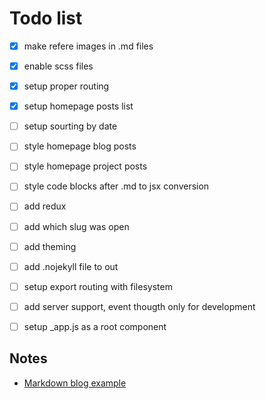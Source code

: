 # Todo list

- [x] make refere images in .md files

- [x] enable scss files

- [x] setup proper routing

- [x] setup homepage posts list

- [ ] setup sourting by date

- [ ] style homepage blog posts

- [ ] style homepage project posts

- [ ] style code blocks after .md to jsx conversion

- [ ] add redux

- [ ] add which slug was open

- [ ] add theming

- [ ] add .nojekyll file to out

- [ ] setup export routing with filesystem

- [ ] add server support, event thougth only for development

- [ ] setup \_app.js as a root component

## Notes

- [Markdown blog example](https://blog.toukopeltomaa.com/Next-JS-Markdown-blog/)
